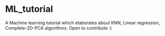 # ML_tutorial

A Machine learning tutorial which elaborates about KNN, Linear regression, Complete-2D-PCA algorithms. Open to contribute :)